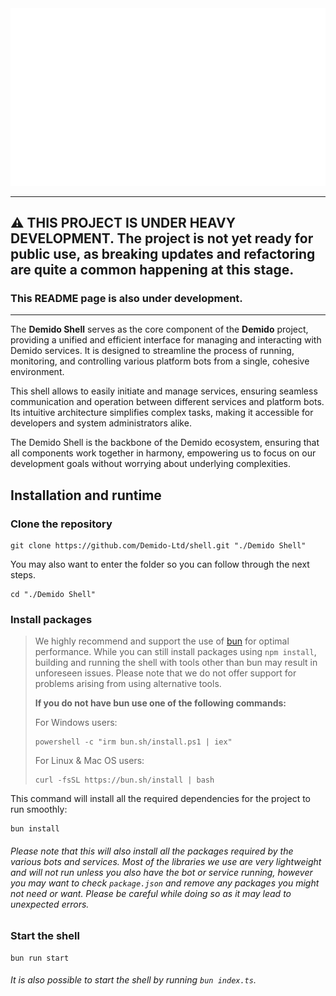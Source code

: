 <picture>
  <source media="(prefers-color-scheme: dark)" srcset="/assets/images/banner_1_white.png">
  <source media="(prefers-color-scheme: light)" srcset="/assets/images/banner_1_black.png">
  <img alt="Banner" src="/assets/images/banner_1_white.png">
</picture>

---

## ⚠️ THIS PROJECT IS UNDER HEAVY DEVELOPMENT. The project is not  yet ready for public use, as breaking updates and refactoring are quite a common happening at this stage.
### This README page is also under development.

---

The **Demido Shell** serves as the core component of the **Demido** project, providing a unified and efficient interface
for managing and interacting with Demido services. It is designed to streamline the process of running, monitoring, and
controlling various platform bots from a single, cohesive environment.

This shell allows to easily initiate and manage services, ensuring seamless communication and operation between
different services and platform bots. Its intuitive architecture simplifies complex tasks, making it accessible for
developers and system administrators alike.

The Demido Shell is the backbone of the Demido ecosystem, ensuring that all components work together in harmony,
empowering us to focus on our development goals without worrying about underlying complexities.

## Installation and runtime

### Clone the repository
```shell
git clone https://github.com/Demido-Ltd/shell.git "./Demido Shell"
```

You may also want to enter the folder so you can follow through the next steps.
```shell
cd "./Demido Shell"
```

### Install packages
> We highly recommend and support the use of [bun](https://bun.sh) for optimal performance. While you can still install
packages using `npm install`, building and running the shell with tools other than bun may result in unforeseen issues.
Please note that we do not offer support for problems arising from using alternative tools.
>
> **If you do not have bun use one of the following commands:**
>
> For Windows users:
> ```shell
> powershell -c "irm bun.sh/install.ps1 | iex"
> ```
> 
> For Linux & Mac OS users:
> ```shell
> curl -fsSL https://bun.sh/install | bash
> ```

This command will install all the required dependencies for the project to run smoothly:
```shell
bun install
```
###### _Please note that this will also install all the packages required by the various bots and services. Most of the libraries we use are very lightweight and will not run unless you also have the bot or service running, however you may want to check `package.json` and remove any packages you might not need or want. Please be careful while doing so as it may lead to unexpected errors._

### Start the shell
```shell
bun run start
```

###### _It is also possible to start the shell by running `bun index.ts`_.
